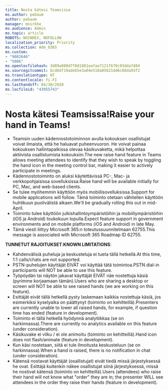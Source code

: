 ```yaml
---
title: Nosta kätesi Teamsissa
ms.author: pebaum
author: pebaum
manager: mnirkhe
ms.audience: Admin
ms.topic: article
ROBOTS: NOINDEX, NOFOLLOW
localization_priority: Priority
ms.collection: Adm_O365
ms.custom:
- "9002646"
- "5086"
ms.openlocfilehash: 3d89a088d7f8d1881eafae7121f670c93dda7d84
ms.sourcegitcommit: bcd6df19adeb5e3a04e518a05621dd6c68da93f2
ms.translationtype: HT
ms.contentlocale: fi-FI
ms.lasthandoff: 04/30/2020
ms.locfileid: "43955743"
---
```

# <a name="raise-your-hand-in-teams"></a><span data-ttu-id="599e3-102">Nosta kätesi Teamsissa!</span><span class="sxs-lookup"><span data-stu-id="599e3-102">Raise your hand in Teams!</span></span>

- <span data-ttu-id="599e3-103">Teamsin uuden kädennostotoiminnon avulla kokouksen osallistujat voivat ilmaista, että he haluavat puheenvuoron. He voivat painaa kokouksen hallintapalkissa olevaa käsikuvaketta, mikä helpottaa aktiivista osallistumista kokouksiin.</span><span class="sxs-lookup"><span data-stu-id="599e3-103">The new raise hand feature in Teams allows meeting attendees to identify that they wish to speak by toggling the hand icon in the meeting control bar, making it easier to actively participate in meetings.</span></span>
- <span data-ttu-id="599e3-104">Kädennostotoiminto on aluksi käytettävissä PC-, Mac- ja verkkopohjaisissa sovelluksissa.</span><span class="sxs-lookup"><span data-stu-id="599e3-104">Raise hand will be available initially for PC, Mac, and web-based clients.</span></span>
- <span data-ttu-id="599e3-105">Se tulee myöhemmin käyttöön myös mobiilisovelluksissa.</span><span class="sxs-lookup"><span data-stu-id="599e3-105">Support for mobile applications will follow.</span></span> <span data-ttu-id="599e3-106">Tämä toiminto otetaan vähitellen käyttöön huhtikuun puolivälistä alkaen.</span><span class="sxs-lookup"><span data-stu-id="599e3-106">We'll be gradually rolling this out in mid-April.</span></span>
- <span data-ttu-id="599e3-107">Toiminto tulee käyttöön julkishallintoympäristöihin ja mobiiliympäristöihin (iOS ja Android) toukokuun lopulla.</span><span class="sxs-lookup"><span data-stu-id="599e3-107">Expect feature support in government environments and on mobile platforms (iOS and Android) in late May.</span></span>
- <span data-ttu-id="599e3-108">Tämä viesti liittyy Microsoft 365:n toteutussuunnitelmaan 62755.</span><span class="sxs-lookup"><span data-stu-id="599e3-108">This message is associated with Microsoft 365 Roadmap ID 62755.</span></span>

<span data-ttu-id="599e3-109">**TUNNETUT RAJOITUKSET**:</span><span class="sxs-lookup"><span data-stu-id="599e3-109">**KNOWN LIMITATIONS**:</span></span>

- <span data-ttu-id="599e3-110">Kahdenvälisiä puheluja ja keskusteluja ei tueta tällä hetkellä.</span><span class="sxs-lookup"><span data-stu-id="599e3-110">At this time, 1:1 calls/chats are not supported.</span></span>
- <span data-ttu-id="599e3-111">PSTN-puhelujen käyttäjät EIVÄT voi käyttää tätä toimintoa.</span><span class="sxs-lookup"><span data-stu-id="599e3-111">PSTN dial-in participants will NOT be able to use this feature.</span></span>
- <span data-ttu-id="599e3-112">Työpöydän tai näytön jakavat käyttäjät EIVÄT näe nostettuja käsiä (pyrimme korjaamaan tämän).</span><span class="sxs-lookup"><span data-stu-id="599e3-112">Users who are sharing a desktop or screen will NOT be able to see raised hands (we are working on this feature).</span></span>
- <span data-ttu-id="599e3-113">Esittäjät eivät tällä hetkellä pysty laskemaan kaikkia nostettuja käsiä, jos esimerkiksi kyselyaika on päättynyt (toiminto on kehitteillä).</span><span class="sxs-lookup"><span data-stu-id="599e3-113">Presenters are currently unable to lower all raised hands, for example, if question time has ended (feature in development).</span></span>
- <span data-ttu-id="599e3-114">Toiminto ei tällä hetkellä hyödynnä analytiikkaa (se on harkinnassa).</span><span class="sxs-lookup"><span data-stu-id="599e3-114">There are currently no analytics available on this feature (under consideration).</span></span>
- <span data-ttu-id="599e3-115">Käsikuvake ei vilku / ei ole animoitu (toiminto on kehitteillä).</span><span class="sxs-lookup"><span data-stu-id="599e3-115">Hand icon does not flash/animate (feature in development).</span></span>
- <span data-ttu-id="599e3-116">Kun käsi nostetaan, siitä ei tule ilmoitusta keskusteluun (se on harkinnassa).</span><span class="sxs-lookup"><span data-stu-id="599e3-116">When a hand is raised, there is no notification in chat (under consideration).</span></span>
- <span data-ttu-id="599e3-117">Kätensä nostavat käyttäjät (osallistujat) eivät tiedä missä järjestyksessä he ovat. Esittäjä kuitenkin näkee osallistujat siinä järjestyksessä, missä he nostivat kätensä (toiminto on kehitteillä).</span><span class="sxs-lookup"><span data-stu-id="599e3-117">Users (attendees) who raise their hand will not know what "order" they are in; the presenter WILL see attendees in the order they raise their hands (feature in development).</span></span>
